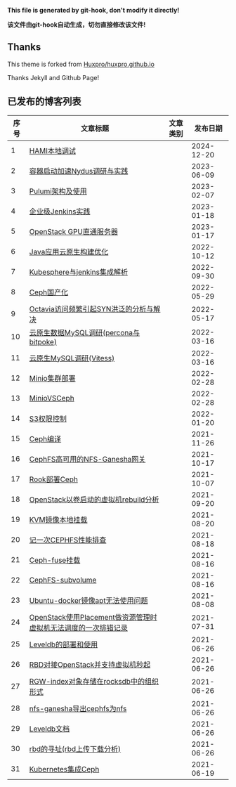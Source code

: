 **This file is generated by git-hook, don't modify it directly!**

**该文件由git-hook自动生成，切勿直接修改该文件!**

## Thanks

This theme is forked from [Huxpro/huxpro.github.io](https://github.com/Huxpro/huxpro.github.io)

Thanks Jekyll and Github Page!

## 已发布的博客列表

|序号|文章标题|文章类别|发布日期|
|----|----|----|----|
|1|[HAMI本地调试](http://elrond.wang/2024/12/20/HAMI本地调试)||2024-12-20|
|2|[容器启动加速Nydus调研与实践](http://elrond.wang/2023/06/09/容器启动加速Nydus调研与实践)||2023-06-09|
|3|[Pulumi架构及使用](http://elrond.wang/2023/02/07/Pulumi架构及使用)||2023-02-07|
|4|[企业级Jenkins实践](http://elrond.wang/2023/01/18/企业级Jenkins实践)||2023-01-18|
|5|[OpenStack GPU直通服务器](http://elrond.wang/2023/01/17/OpenStack-GPU直通服务器)||2023-01-17|
|6|[Java应用云原生构建优化](http://elrond.wang/2022/10/12/Java应用云原生构建优化)||2022-10-12|
|7|[Kubesphere与jenkins集成解析](http://elrond.wang/2022/09/30/Kubesphere与jenkins集成解析)||2022-09-30|
|8|[Ceph国产化](http://elrond.wang/2022/05/29/Ceph国产化)||2022-05-29|
|9|[Octavia访问频繁引起SYN洪泛的分析与解决](http://elrond.wang/2022/05/17/Octavia访问频繁引起SYN洪泛的分析与解决)||2022-05-17|
|10|[云原生数据MySQL调研(percona与bitpoke)](http://elrond.wang/2022/03/16/云原生数据MySQL调研(percona与bitpoke))||2022-03-16|
|11|[云原生MySQL调研(Vitess)](http://elrond.wang/2022/03/16/云原生MySQL调研(Vitess))||2022-03-16|
|12|[Minio集群部署](http://elrond.wang/2022/02/28/Minio集群部署)||2022-02-28|
|13|[MinioVSCeph](http://elrond.wang/2022/02/28/MinioVSCeph)||2022-02-28|
|14|[S3权限控制](http://elrond.wang/2022/01/20/S3权限控制)||2022-01-20|
|15|[Ceph编译](http://elrond.wang/2021/11/26/Ceph编译)||2021-11-26|
|16|[CephFS高可用的NFS-Ganesha网关](http://elrond.wang/2021/10/17/CephFS高可用的NFS-Ganesha网关)||2021-10-17|
|17|[Rook部署Ceph](http://elrond.wang/2021/10/07/Rook部署Ceph)||2021-10-07|
|18|[OpenStack以卷启动的虚拟机rebuild分析](http://elrond.wang/2021/09/20/OpenStack以卷启动的虚拟机rebuild分析)||2021-09-20|
|19|[KVM镜像本地挂载](http://elrond.wang/2021/08/20/KVM镜像本地挂载)||2021-08-20|
|20|[记一次CEPHFS性能排查](http://elrond.wang/2021/08/18/记一次CEPHFS性能排查)||2021-08-18|
|21|[Ceph-fuse挂载](http://elrond.wang/2021/08/16/Ceph-fuse挂载)||2021-08-16|
|22|[CephFS-subvolume](http://elrond.wang/2021/08/16/CephFS-subvolume)||2021-08-16|
|23|[Ubuntu-docker镜像apt无法使用问题](http://elrond.wang/2021/08/08/Ubuntu-docker镜像apt无法使用问题)||2021-08-08|
|24|[OpenStack使用Placement做资源管理时虚拟机无法调度的一次排错记录](http://elrond.wang/2021/07/31/OpenStack使用Placement做资源管理时虚拟机无法调度的一次排错记录)||2021-07-31|
|25|[Leveldb的部署和使用](http://elrond.wang/2021/06/26/Leveldb的部署和使用)||2021-06-26|
|26|[RBD对接OpenStack并支持虚拟机秒起](http://elrond.wang/2021/06/26/RBD对接OpenStack并支持虚拟机秒起)||2021-06-26|
|27|[RGW-index对象存储在rocksdb中的组织形式](http://elrond.wang/2021/06/26/RGW-index对象存储在rocksdb中的组织形式)||2021-06-26|
|28|[nfs-ganesha导出cephfs为nfs](http://elrond.wang/2021/06/26/nfs-ganesha导出cephfs为nfs)||2021-06-26|
|29|[Leveldb文档](http://elrond.wang/2021/06/26/Leveldb文档)||2021-06-26|
|30|[rbd的寻址(rbd上传下载分析)](http://elrond.wang/2021/06/26/rbd的寻址(rbd上传下载分析))||2021-06-26|
|31|[Kubernetes集成Ceph](http://elrond.wang/2021/06/19/Kubernetes集成Ceph)||2021-06-19|
